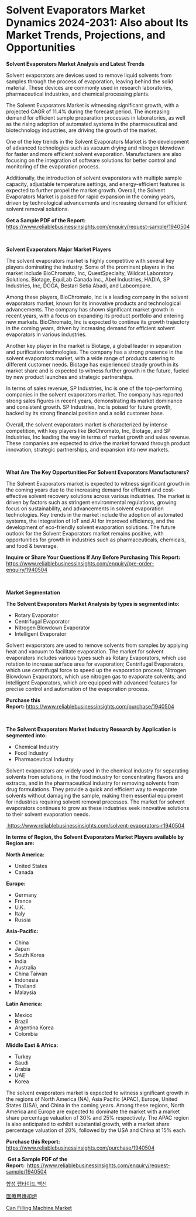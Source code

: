 <p><h1>Solvent Evaporators Market Dynamics 2024-2031: Also about Its Market Trends, Projections, and Opportunities</h1></p><p><strong>Solvent Evaporators Market Analysis and Latest Trends</strong></p>
<p><p>Solvent evaporators are devices used to remove liquid solvents from samples through the process of evaporation, leaving behind the solid material. These devices are commonly used in research laboratories, pharmaceutical industries, and chemical processing plants.</p><p>The Solvent Evaporators Market is witnessing significant growth, with a projected CAGR of 11.4% during the forecast period. The increasing demand for efficient sample preparation processes in laboratories, as well as the rising adoption of automated systems in the pharmaceutical and biotechnology industries, are driving the growth of the market.</p><p>One of the key trends in the Solvent Evaporators Market is the development of advanced technologies such as vacuum drying and nitrogen blowdown for faster and more efficient solvent evaporation. Manufacturers are also focusing on the integration of software solutions for better control and monitoring of the evaporation process.</p><p>Additionally, the introduction of solvent evaporators with multiple sample capacity, adjustable temperature settings, and energy-efficient features is expected to further propel the market growth. Overall, the Solvent Evaporators Market is poised for rapid expansion in the coming years, driven by technological advancements and increasing demand for efficient solvent removal solutions.</p></p>
<p><strong>Get a Sample PDF of the Report:&nbsp;</strong> <a href="https://www.reliablebusinessinsights.com/enquiry/request-sample/1940504">https://www.reliablebusinessinsights.com/enquiry/request-sample/1940504</a></p>
<p>&nbsp;</p>
<p><strong>Solvent Evaporators Major Market Players</strong></p>
<p><p>The solvent evaporators market is highly competitive with several key players dominating the industry. Some of the prominent players in the market include BioChromato, Inc, QuestSpecialty, Wildcat Laboratory Solutions, Biotage, EquiLab Canada Inc., Abel Industries, HADIA, SP Industries, Inc, DOĞA, Bestari Setia Abadi, and Labcompare.</p><p>Among these players, BioChromato, Inc is a leading company in the solvent evaporators market, known for its innovative products and technological advancements. The company has shown significant market growth in recent years, with a focus on expanding its product portfolio and entering new markets. BioChromato, Inc is expected to continue its growth trajectory in the coming years, driven by increasing demand for efficient solvent evaporators in various industries.</p><p>Another key player in the market is Biotage, a global leader in separation and purification technologies. The company has a strong presence in the solvent evaporators market, with a wide range of products catering to different customer needs. Biotage has experienced steady growth in its market share and is expected to witness further growth in the future, fueled by new product launches and strategic partnerships.</p><p>In terms of sales revenue, SP Industries, Inc is one of the top-performing companies in the solvent evaporators market. The company has reported strong sales figures in recent years, demonstrating its market dominance and consistent growth. SP Industries, Inc is poised for future growth, backed by its strong financial position and a solid customer base.</p><p>Overall, the solvent evaporators market is characterized by intense competition, with key players like BioChromato, Inc, Biotage, and SP Industries, Inc leading the way in terms of market growth and sales revenue. These companies are expected to drive the market forward through product innovation, strategic partnerships, and expansion into new markets.</p></p>
<p>&nbsp;</p>
<p><strong>What Are The Key Opportunities For Solvent Evaporators Manufacturers?</strong></p>
<p><p>The Solvent Evaporators market is expected to witness significant growth in the coming years due to the increasing demand for efficient and cost-effective solvent recovery solutions across various industries. The market is driven by factors such as stringent environmental regulations, growing focus on sustainability, and advancements in solvent evaporation technologies. Key trends in the market include the adoption of automated systems, the integration of IoT and AI for improved efficiency, and the development of eco-friendly solvent evaporation solutions. The future outlook for the Solvent Evaporators market remains positive, with opportunities for growth in industries such as pharmaceuticals, chemicals, and food & beverage.</p></p>
<p><strong>Inquire or Share Your Questions If Any Before Purchasing This Report:</strong> <a href="https://www.reliablebusinessinsights.com/enquiry/pre-order-enquiry/1940504">https://www.reliablebusinessinsights.com/enquiry/pre-order-enquiry/1940504</a></p>
<p>&nbsp;</p>
<p><strong>Market Segmentation</strong></p>
<p><strong>The Solvent Evaporators Market Analysis by types is segmented into:</strong></p>
<p><ul><li>Rotary Evaporator</li><li>Centrifugal Evaporator</li><li>Nitrogen Blowdown Evaporator</li><li>Intelligent Evaporator</li></ul></p>
<p><p>Solvent evaporators are used to remove solvents from samples by applying heat and vacuum to facilitate evaporation. The market for solvent evaporators includes various types such as Rotary Evaporators, which use rotation to increase surface area for evaporation; Centrifugal Evaporators, which use centrifugal force to speed up the evaporation process; Nitrogen Blowdown Evaporators, which use nitrogen gas to evaporate solvents; and Intelligent Evaporators, which are equipped with advanced features for precise control and automation of the evaporation process.</p></p>
<p><strong>Purchase this Report:&nbsp;</strong><a href="https://www.reliablebusinessinsights.com/purchase/1940504">https://www.reliablebusinessinsights.com/purchase/1940504</a></p>
<p>&nbsp;</p>
<p><strong>The Solvent Evaporators Market Industry Research by Application is segmented into:</strong></p>
<p><ul><li>Chemical Industry</li><li>Food Industry</li><li>Pharmaceutical Industry</li></ul></p>
<p><p>Solvent evaporators are widely used in the chemical industry for separating solvents from solutions, in the food industry for concentrating flavors and extracts, and in the pharmaceutical industry for removing solvents from drug formulations. They provide a quick and efficient way to evaporate solvents without damaging the sample, making them essential equipment for industries requiring solvent removal processes. The market for solvent evaporators continues to grow as these industries seek innovative solutions to their solvent evaporation needs.</p></p>
<p><a href="https://www.reliablebusinessinsights.com/solvent-evaporators-r1940504">&nbsp;https://www.reliablebusinessinsights.com/solvent-evaporators-r1940504</a></p>
<p><strong>In terms of Region, the Solvent Evaporators Market Players available by Region are:</strong></p>
<p>
    <p> <strong> North America: </strong>
        <ul>
            <li>United States</li>
            <li>Canada</li>
        </ul>
        </p> 
    <p> <strong> Europe: </strong>
        <ul>
            <li>Germany</li>
            <li>France</li>
            <li>U.K.</li>
            <li>Italy</li>
            <li>Russia</li>
        </ul>
        </p> 
    <p> <strong> Asia-Pacific: </strong>
        <ul>
            <li>China</li>
            <li>Japan</li>
            <li>South Korea</li>
            <li>India</li>
            <li>Australia</li>
            <li>China Taiwan</li>
            <li>Indonesia</li>
            <li>Thailand</li>
            <li>Malaysia</li>
        </ul>
        </p> 
    <p> <strong> Latin America: </strong>
        <ul>
            <li>Mexico</li>
            <li>Brazil</li>
            <li>Argentina Korea</li>
            <li>Colombia</li>
        </ul>
        </p> 
    <p> <strong> Middle East & Africa: </strong>
        <ul>
            <li>Turkey</li>
            <li>Saudi</li>
            <li>Arabia</li>
            <li>UAE</li>
            <li>Korea</li>
        </ul>
    </p>
    </p>
<p><p>The solvent evaporators market is expected to witness significant growth in the regions of North America (NA), Asia Pacific (APAC), Europe, United States (USA), and China in the coming years. Among these regions, North America and Europe are expected to dominate the market with a market share percentage valuation of 30% and 25% respectively. The APAC region is also anticipated to exhibit substantial growth, with a market share percentage valuation of 20%, followed by the USA and China at 15% each.</p></p>
<p><strong>Purchase this Report: </strong><a href="https://www.reliablebusinessinsights.com/purchase/1940504">https://www.reliablebusinessinsights.com/purchase/1940504</a></p>
<p>&nbsp;<strong>Get a Sample PDF of the Report:&nbsp;&nbsp;</strong><a href="https://www.reliablebusinessinsights.com/enquiry/request-sample/1940504">https://www.reliablebusinessinsights.com/enquiry/request-sample/1940504</a></p>
<p><strong></strong></p>
<p><p><a href="https://github.com/trmesnao7959541/Market-Research-Report-List-2/blob/main/8514288170583.md">합성 펩타이드 백신</a></p><p><a href="https://github.com/laurenreichert/Market-Research-Report-List-2/blob/main/4623067159036.md">医療用焼却炉</a></p><p><a href="https://github.com/khayangel/Market-Research-Report-List-4/blob/main/can-filling-machine-market.md">Can Filling Machine Market</a></p></p>